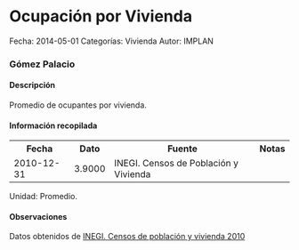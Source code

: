 Ocupación por Vivienda
=====

Fecha: 2014-05-01
Categorías: Vivienda
Autor: IMPLAN

### Gómez Palacio

#### Descripción

Promedio de ocupantes por vivienda.

#### Información recopilada

<table class="table table-hover table-bordered">
  <tr><th>Fecha</th><th>Dato</th><th>Fuente</th><th>Notas</th></tr>
  <tr><td>2010-12-31</td><td>3.9000</td><td>INEGI. Censos de Población y Vivienda</td><td></td></tr>
</table>

Unidad: Promedio.

#### Observaciones

Datos obtenidos de [INEGI. Censos de población y vivienda 2010](http://www.inegi.org.mx/sistemas/consulta_resultados/iter2010.aspx)
